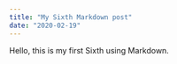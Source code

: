 ```yaml
---
title: "My Sixth Markdown post"
date: "2020-02-19"
---
```


Hello, this is my first Sixth using Markdown.
